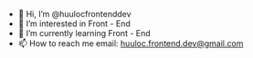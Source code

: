 - 👋 Hi, I’m @huulocfrontenddev
- 👀 I’m interested in Front - End
- 🌱 I’m currently learning Front - End
- 📫 How to reach me email: huuloc.frontend.dev@gmail.com

<!---
huulocfrontenddev/huulocfrontenddev is a ✨ special ✨ repository because its `README.md` (this file) appears on your GitHub profile.
You can click the Preview link to take a look at your changes.
--->
